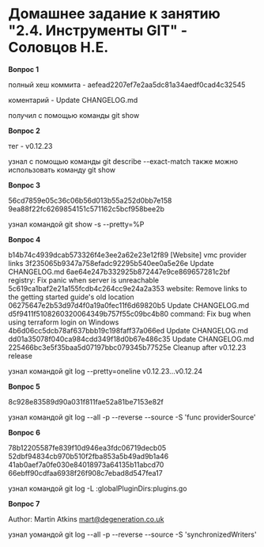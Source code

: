 # Домашнее задание к занятию "2.4. Инструменты GIT" - Соловцов Н.Е.

**Вопрос 1**

полный хеш коммита - aefead2207ef7e2aa5dc81a34aedf0cad4c32545

коментарий -  Update CHANGELOG.md

получил с помощью команды git show

**Вопрос 2**

тег - v0.12.23

узнал с помощью команды git describe --exact-match
также можно использовать команду git show

**Вопрос 3**

56cd7859e05c36c06b56d013b55a252d0bb7e158
9ea88f22fc6269854151c571162c5bcf958bee2b

узнал командой git show -s --pretty=%P

**Вопрос 4**

b14b74c4939dcab573326f4e3ee2a62e23e12f89 [Website] vmc provider links
3f235065b9347a758efadc92295b540ee0a5e26e Update CHANGELOG.md
6ae64e247b332925b872447e9ce869657281c2bf registry: Fix panic when server is unreachable
5c619ca1baf2e21a155fcdb4c264cc9e24a2a353 website: Remove links to the getting started guide's old location
06275647e2b53d97d4f0a19a0fec11f6d69820b5 Update CHANGELOG.md
d5f9411f5108260320064349b757f55c09bc4b80 command: Fix bug when using terraform login on Windows
4b6d06cc5dcb78af637bbb19c198faff37a066ed Update CHANGELOG.md
dd01a35078f040ca984cdd349f18d0b67e486c35 Update CHANGELOG.md
225466bc3e5f35baa5d07197bbc079345b77525e Cleanup after v0.12.23 release

узнал командой git log --pretty=oneline v0.12.23...v0.12.24

**Вопрос 5**

8c928e83589d90a031f811fae52a81be7153e82f

узнал командой git log --all -p --reverse --source -S 'func providerSource'

**Вопрос 6**

78b12205587fe839f10d946ea3fdc06719decb05
52dbf94834cb970b510f2fba853a5b49ad9b1a46
41ab0aef7a0fe030e84018973a64135b11abcd70
66ebff90cdfaa6938f26f908c7ebad8d547fea17

узнал командой git log -L :globalPluginDirs:plugins.go

**Вопрос 7**

Author: Martin Atkins <mart@degeneration.co.uk>

узнал уомандой git log --all -p --reverse --source -S 'synchronizedWriters'
